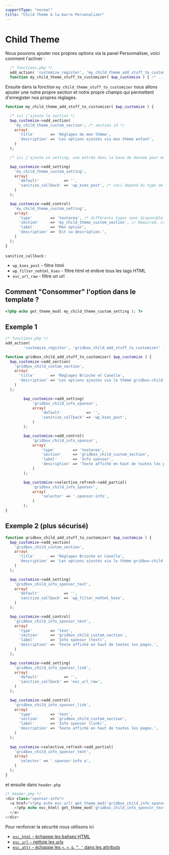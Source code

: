 ```yaml
---
supportType: "normal"
title: "Child Theme & la barre Personalizer"
---
```




# Child Theme

Nous pouvons ajouter nos propres options via la panel Personnaliser, voici comment l'activer :


```php
  /* functions.php */
  add_action( 'customize_register', 'my_child_theme_add_stuff_to_customizer' );
  function my_child_theme_stuff_to_customizer( $wp_customize ) { /* .... */ }
```

Ensuite dans la fonction `my_child_theme_stuff_to_customizer` nous allons ajouter une notre propre section et notre propre champs qui permettent d'enregister nos propres règlages.


```php
function my_child_theme_add_stuff_to_customizer( $wp_customize ) {

  /* ici j'ajoute la section */
  $wp_customize->add_section(
    'my_child_theme_custom_section', /* section id */
    array(
      'title'       => 'Réglages de mon thème',
      'description' => 'Les options ajoutés via mon thème enfant',
    )
  );

  /* ici j'ajoute un setting, une entrée dans la base de donnée pour mon option */

  $wp_customize->add_setting(
    'my_child_theme_custom_setting',
    array(
      'default'           => '',
      'sanitize_callback' => 'wp_kses_post', /* ceci dépend du type de données */
    )
  );

  $wp_customize->add_control(
    'my_child_theme_custom_setting',
    array(
      'type'        => 'textarea', /* différents types sont disponible */
      'section'     => 'my_child_theme_custom_section', // Required, core or custom.
      'label'       => 'Mon option',
      'description' => 'Est sa description.',
    )
  );
}
```


`sanitize_callback` :

- `wp_kses_post` - filtre html
- `wp_filter_nohtml_kses` - filtre html et enlève tous les tags HTML
- `esc_url_raw` - filtre un url


## Comment "Consommer" l'option dans le template ?

```php
<?php echo get_theme_mod( my_child_theme_custom_setting ); ?>
```

## Exemple 1 

```php
/* functions.php */
add_action(
		'customize_register', 'gridbox_child_add_stuff_to_customizer' );

function gridbox_child_add_stuff_to_customizer( $wp_customize ) {
  $wp_customize->add_section(
    'gridbox_child_custom_section',
    array(
      'title'       => 'Réglages Brioche et Canelle',
      'description' => 'Les options ajoutés via le thème gridbox-child',
    )
  );

		$wp_customize->add_setting(
			'gridbox_child_info_sponsor',
			array(
				'default'           => '',
				'sanitize_callback' => 'wp_kses_post',
			)
		);

		$wp_customize->add_control(
			'gridbox_child_info_sponsor',
			array(
				'type'        => 'textarea',
				'section'     => 'gridbox_child_custom_section',
				'label'       => 'Info sponsor',
				'description' => 'Texte affiché en haut de toutes les pages.',
			)
		);

		$wp_customize->selective_refresh->add_partial(
			'gridbox_child_info_sponsor',
			array(
				'selector' => '.sponsor-info',
			)
		);
}
```

## Exemple 2 (plus sécurisé)

```php
function gridbox_child_add_stuff_to_customizer( $wp_customize ) {
  $wp_customize->add_section(
    'gridbox_child_custom_section',
    array(
      'title'       => 'Réglages Brioche et Canelle',
      'description' => 'Les options ajoutés via le thème gridbox-child',
    )
  );

  $wp_customize->add_setting(
    'gridbox_child_info_sponsor_text',
    array(
      'default'           => '',
      'sanitize_callback' => 'wp_filter_nohtml_kses',
    )
  );

  $wp_customize->add_control(
    'gridbox_child_info_sponsor_text',
    array(
      'type'        => 'text',
      'section'     => 'gridbox_child_custom_section',
      'label'       => 'Info sponsor (text)',
      'description' => 'Texte affiché en haut de toutes les pages.',
    )
  );

  $wp_customize->add_setting(
    'gridbox_child_info_sponsor_link',
    array(
      'default'           => '',
      'sanitize_callback' => 'esc_url_raw',
    )
  );

  $wp_customize->add_control(
    'gridbox_child_info_sponsor_link',
    array(
      'type'        => 'text',
      'section'     => 'gridbox_child_custom_section',
      'label'       => 'Info sponsor (link)',
      'description' => 'Texte affiché en haut de toutes les pages.',
    )
  );
  
  $wp_customize->selective_refresh->add_partial(
    'gridbox_child_info_sponsor_text',
    array(
      'selector' => '.sponsor-info a',
    )
  );
}
```

et ensuite dans `header.php`

```php
/* header.php */
<div class="sponsor-info">
  <a href="<?php echo esc_url( get_theme_mod('gridbox_child_info_sponsor_link') ); ?>">
    <?php echo esc_html( get_theme_mod('gridbox_child_info_sponsor_text') ); ?>
  </a>
</div>
```

Pour renforcer la sécurité nous utilisons ici

- [`esc_html` - échappe les balises HTML](https://developer.wordpress.org/reference/functions/esc_html/)
- [`esc_url` - nettoie les urls](https://developer.wordpress.org/reference/functions/esc_url/)
- [`esc_attr` - échappe les `<`, `>`, `&`, `”`, `‘` dans les attributs](https://developer.wordpress.org/reference/functions/esc_attr/)
